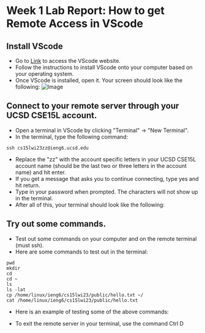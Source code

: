 # Week 1 Lab Report: How to get Remote Access in VScode

## Install VScode
  - Go to [Link](https://code.visualstudio.com/) to access the VScode website.
  - Follow the instructions to install VScode onto your computer based on your operating system. 
  - Once VScode is installed, open it. Your screen should look like the following: 
  ![Image]([https://drive.google.com/file/d/1sCuLDzFgmz4g1qkTlvhvJtRwbOL5AZu1/view?usp=sharing](https://user-images.githubusercontent.com/122569733/212421120-f166bb45-027c-43ab-8d2c-0c244ffbd59b.png))
  
 ## Connect to your remote server through your UCSD CSE15L account.
  - Open a terminal in VScode by clicking "Terminal" -> "New Terminal".
  - In the terminal, type the following command: 
  ```
  ssh cs15lwi23zz@ieng6.ucsd.edu
  ```
  - Replace the "zz" with the account specific letters in your UCSD CSE15L account name (should be the last two 
      or three letters in the account name) and hit enter.
  - If you get a message that asks you to continue connecting, type yes and hit return.
  - Type in your password when prompted. The characters will not show up in the terminal. 
  - After all of this, your terminal should look like the following:


## Try out some commands.
  - Test out some commands on your computer and on the remote terminal (must ssh). 
  - Here are some commands to test out in the terminal:
  ```
  pwd 
  mkdir
  cd
  cd ~
  ls
  ls -lat
  cp /home/linux/ieng6/cs15lwi23/public/hello.txt ~/ 
  cat /home/linux/ieng6/cs15lwi23/public/hello.txt
  ```
  - Here is an example of testing some of the above commands: 

  - To exit the remote server in your terminal, use the command Ctrl D
